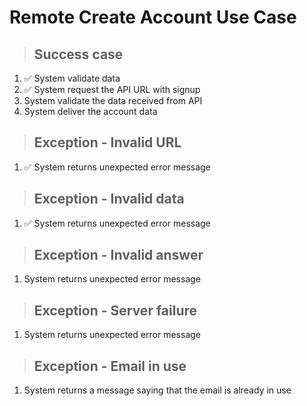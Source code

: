 # Remote Create Account Use Case

> ## Success case
1. ✅ System validate data
2. ✅ System request the API URL with signup
3. System validate the data received from API
4. System deliver the account data

> ## Exception - Invalid URL
1. ✅ System returns unexpected error message

> ## Exception - Invalid data
1. ✅ System returns unexpected error message

> ## Exception - Invalid answer
1. System returns unexpected error message

> ## Exception - Server failure
1. System returns unexpected error message

> ## Exception - Email in use
1. System returns a message saying that the email is already in use